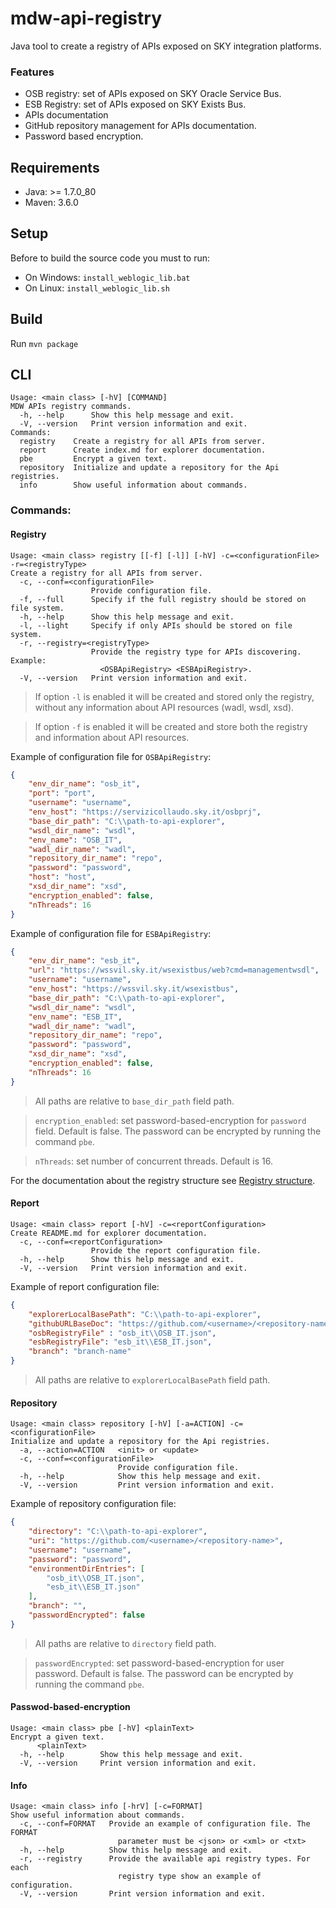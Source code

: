 
# mdw-api-registry
Java tool to create a registry of APIs exposed on SKY integration platforms.

### Features
- OSB registry: set of APIs exposed on SKY Oracle Service Bus.
- ESB Registry: set of APIs exposed on SKY Exists Bus.
- APIs documentation
- GitHub repository management for APIs documentation.
- Password based encryption.

## Requirements
- Java: >= 1.7.0_80
- Maven: 3.6.0

## Setup
Before to build the source code you must to run:

- On Windows: `install_weblogic_lib.bat`
- On Linux: `install_weblogic_lib.sh`

## Build
Run `mvn package`

## CLI

```shell script
Usage: <main class> [-hV] [COMMAND]
MDW APIs registry commands.
  -h, --help      Show this help message and exit.
  -V, --version   Print version information and exit.
Commands:
  registry    Create a registry for all APIs from server.
  report      Create index.md for explorer documentation.
  pbe         Encrypt a given text.
  repository  Initialize and update a repository for the Api registries.
  info        Show useful information about commands.
```

### Commands:
#### Registry

```shell script
Usage: <main class> registry [[-f] [-l]] [-hV] -c=<configurationFile> -r=<registryType>
Create a registry for all APIs from server.
  -c, --conf=<configurationFile>
                  Provide configuration file.
  -f, --full      Specify if the full registry should be stored on file system.
  -h, --help      Show this help message and exit.
  -l, --light     Specify if only APIs should be stored on file system.
  -r, --registry=<registryType>
                  Provide the registry type for APIs discovering. Example:
                    <OSBApiRegistry> <ESBApiRegistry>.
  -V, --version   Print version information and exit.
```

> If option `-l` is enabled it will be created and stored only the registry, without any information about API resources (wadl, wsdl, xsd).

> If option `-f` is enabled it will be created and store both the registry and information about API resources. 

Example of configuration file for `OSBApiRegistry`:
```json
{
	"env_dir_name": "osb_it",
	"port": "port",
	"username": "username",
	"env_host": "https://servizicollaudo.sky.it/osbprj",
	"base_dir_path": "C:\\path-to-api-explorer",
	"wsdl_dir_name": "wsdl",
	"env_name": "OSB_IT",
	"wadl_dir_name": "wadl",
	"repository_dir_name": "repo",
	"password": "password",
	"host": "host",
	"xsd_dir_name": "xsd",
	"encryption_enabled": false,
	"nThreads": 16
}
```

Example of configuration file for `ESBApiRegistry`:
```json
{
	"env_dir_name": "esb_it",
	"url": "https://wssvil.sky.it/wsexistbus/web?cmd=managementwsdl",
	"username": "username",
	"env_host": "https://wssvil.sky.it/wsexistbus",
	"base_dir_path": "C:\\path-to-api-explorer",
	"wsdl_dir_name": "wsdl",
	"env_name": "ESB_IT",
	"wadl_dir_name": "wadl",
	"repository_dir_name": "repo",
	"password": "password",
	"xsd_dir_name": "xsd",
	"encryption_enabled": false,
	"nThreads": 16
}

```
> All paths are relative to `base_dir_path` field path.

>`encryption_enabled`: set password-based-encryption for `password` field. Default is false.
>The password can be encrypted by running the command `pbe`.

>`nThreads`: set number of concurrent threads. Default is 16.

For the documentation about the registry structure see [Registry structure](RegistryStructure.md).

#### Report

```shell script
Usage: <main class> report [-hV] -c=<reportConfiguration>
Create README.md for explorer documentation.
  -c, --conf=<reportConfiguration>
                  Provide the report configuration file.
  -h, --help      Show this help message and exit.
  -V, --version   Print version information and exit.
```

Example of report configuration file:
```json
{
	"explorerLocalBasePath": "C:\\path-to-api-explorer",
	"githubURLBaseDoc": "https://github.com/<username>/<repository-name>",
	"osbRegistryFile" : "osb_it\\OSB_IT.json",
	"esbRegistryFile": "esb_it\\ESB_IT.json",
	"branch": "branch-name"
}

```
> All paths are relative to `explorerLocalBasePath` field path.

#### Repository

```shell script
Usage: <main class> repository [-hV] [-a=ACTION] -c=<configurationFile>
Initialize and update a repository for the Api registries.
  -a, --action=ACTION   <init> or <update>
  -c, --conf=<configurationFile>
                        Provide configuration file.
  -h, --help            Show this help message and exit.
  -V, --version         Print version information and exit.
```

Example of repository configuration file:
```json
{
	"directory": "C:\\path-to-api-explorer",
	"uri": "https://github.com/<username>/<repository-name>",
	"username": "username",
	"password": "password",
	"environmentDirEntries": [
		"osb_it\\OSB_IT.json",
		"esb_it\\ESB_IT.json"
	],
	"branch": "",
	"passwordEncrypted": false
}

```
> All paths are relative to `directory` field path.
 
>`passwordEncrypted`: set password-based-encryption for user password. Default is false.
>The password can be encrypted by running the command `pbe`.

#### Passwod-based-encryption

```shell script
Usage: <main class> pbe [-hV] <plainText>
Encrypt a given text.
      <plainText>
  -h, --help        Show this help message and exit.
  -V, --version     Print version information and exit. 
```
	  
#### Info

```shell script
Usage: <main class> info [-hrV] [-c=FORMAT]
Show useful information about commands.
  -c, --conf=FORMAT   Provide an example of configuration file. The FORMAT
                        parameter must be <json> or <xml> or <txt>
  -h, --help          Show this help message and exit.
  -r, --registry      Provide the available api registry types. For each
                        registry type show an example of configuration.
  -V, --version       Print version information and exit.
```
